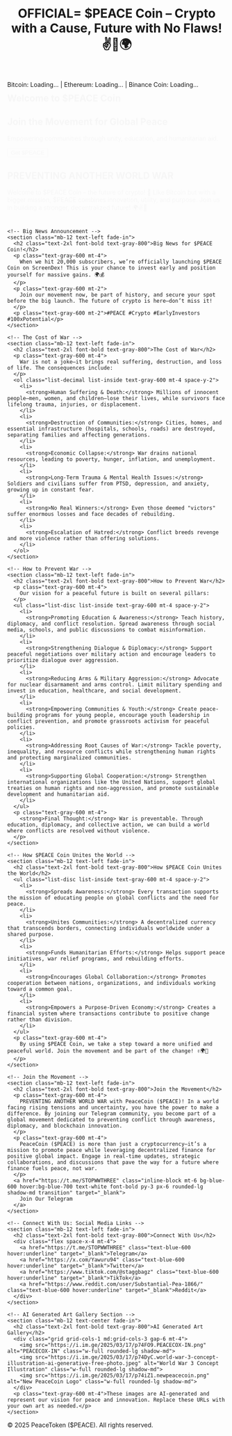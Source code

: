 <!DOCTYPE html>
<html lang="en">
<head>
  <meta charset="UTF-8" />
  <meta name="viewport" content="width=device-width, initial-scale=1.0" />
  <meta name="description" content="PeaceToken ($PEACE) is the future of crypto – uniting communities, funding humanitarian aid, and preventing global conflict through education, diplomacy, and blockchain innovation." />
  <link rel="icon" href="path/to/favicon.ico" type="image/x-icon" />
  <title>PeaceToken ($PEACE) - OFFICIAL= $PEACE Coin – Crypto with a Cause, Future with No Flaws! ✌️🚀🌍</title>
  <!-- Tailwind CSS -->
  <script src="https://cdn.tailwindcss.com"></script>
  <!-- Custom Animations -->
  <style>
    @keyframes fadeIn {
      from { opacity: 0; transform: translateY(-20px); }
      to { opacity: 1; transform: translateY(0); }
    }
    .fade-in {
      animation: fadeIn 2s ease-out;
    }
  </style>
  <script>
    document.addEventListener("DOMContentLoaded", () => {
      const btcPriceEl = document.getElementById('btc-price');
      const ethPriceEl = document.getElementById('eth-price');
      const bnbPriceEl = document.getElementById('bnb-price');

      async function fetchCryptoPrices() {
        try {
          const response = await fetch('https://api.coingecko.com/api/v3/simple/price?ids=bitcoin,ethereum,binancecoin&vs_currencies=usd');
          const data = await response.json();
          btcPriceEl.innerText = `$${data.bitcoin.usd.toLocaleString()}`;
          ethPriceEl.innerText = `$${data.ethereum.usd.toLocaleString()}`;
          bnbPriceEl.innerText = `$${data.binancecoin.usd.toLocaleString()}`;
        } catch (error) {
          console.error('Error fetching crypto prices:', error);
          btcPriceEl.innerText = 'N/A';
          ethPriceEl.innerText = 'N/A';
          bnbPriceEl.innerText = 'N/A';
        }
      }
      fetchCryptoPrices();
      setInterval(fetchCryptoPrices, 10000); // Update every 10 seconds
    });
  </script>
</head>
<body class="bg-gray-100 text-gray-900">
  <!-- Header with New Main Heading -->
  <header class="bg-white shadow-md p-6 text-center">
    <h1 class="text-3xl font-bold text-blue-600">
      OFFICIAL= $PEACE Coin – Crypto with a Cause, Future with No Flaws! ✌️🚀🌍
    </h1>
  </header>
  
  <!-- Crypto Price Ticker -->
  <div class="bg-gray-200 p-4 text-center">
    <span class="font-bold text-gray-700">Bitcoin:</span> <span id="btc-price" class="text-blue-600">Loading...</span> |
    <span class="font-bold text-gray-700">Ethereum:</span> <span id="eth-price" class="text-blue-600">Loading...</span> |
    <span class="font-bold text-gray-700">Binance Coin:</span> <span id="bnb-price" class="text-blue-600">Loading...</span>
  </div>

  <!-- Banner Section with Animated Fade-In (using your banner image) -->
  <section class="relative w-full h-64 fade-in" style="background-image: url('https://im.ge/i/bannerf026-4ef5-97f1-79c304f4a004.p749hm'); background-size: cover; background-position: center;">
    <div class="absolute inset-0 bg-black opacity-50"></div>
    <div class="relative flex items-center justify-center h-full">
      <h2 class="text-3xl font-bold text-white">Welcome to $PEACE Coin</h2>
    </div>
  </section>
  
  <!-- Hero Section with Custom Peaceful Background -->
  <section class="bg-cover bg-center text-white text-center py-24" style="background-image: url('https://source.unsplash.com/1600x900/?humanitarian,peace,unity');">
    <div class="bg-black bg-opacity-50 py-12 fade-in">
      <h2 class="text-4xl font-bold">Join the Movement for Global Peace</h2>
      <p class="mt-4 text-xl">Empowering communities through unity, education, and humanitarian aid.</p>
      <button class="mt-6 bg-blue-600 hover:bg-blue-700 text-white font-bold py-3 px-6 rounded-lg shadow-md transition animate-bounce">
        Get $PEACE
      </button>
    </div>
  </section>

  <!-- Main Content Container -->
  <div class="max-w-5xl mx-auto py-12 px-6">
    <!-- PREVENTING ANOTHER WORLD WAR Section -->
    <section class="mb-12 text-left fade-in">
      <h2 class="text-2xl font-bold text-gray-800">PREVENTING ANOTHER WORLD WAR</h2>
      <p class="text-gray-600 mt-4">
        Welcome to $PEACE Coin – the future of crypto! 🚀 Like Bitcoin but with a bigger mission, $PEACE combines innovation, utility, and purpose. Join us in building a stronger, decentralized future! 🌍✌️🔗
      </p>
    </section>

    <!-- Big News Announcement -->
    <section class="mb-12 text-left fade-in">
      <h2 class="text-2xl font-bold text-gray-800">Big News for $PEACE Coin!</h2>
      <p class="text-gray-600 mt-4">
        When we hit 20,000 subscribers, we’re officially launching $PEACE Coin on ScreenDex! This is your chance to invest early and position yourself for massive gains. 🌍💰
      </p>
      <p class="text-gray-600 mt-2">
        Join our movement now, be part of history, and secure your spot before the big launch. The future of crypto is here—don’t miss it!
      </p>
      <p class="text-gray-600 mt-2">#PEACE #Crypto #EarlyInvestors #100xPotential</p>
    </section>

    <!-- The Cost of War -->
    <section class="mb-12 text-left fade-in">
      <h2 class="text-2xl font-bold text-gray-800">The Cost of War</h2>
      <p class="text-gray-600 mt-4">
        War is not a joke—it brings real suffering, destruction, and loss of life. The consequences include:
      </p>
      <ol class="list-decimal list-inside text-gray-600 mt-4 space-y-2">
        <li>
          <strong>Human Suffering & Death:</strong> Millions of innocent people—men, women, and children—lose their lives, while survivors face lifelong trauma, injuries, or displacement.
        </li>
        <li>
          <strong>Destruction of Communities:</strong> Cities, homes, and essential infrastructure (hospitals, schools, roads) are destroyed, separating families and affecting generations.
        </li>
        <li>
          <strong>Economic Collapse:</strong> War drains national resources, leading to poverty, hunger, inflation, and unemployment.
        </li>
        <li>
          <strong>Long-Term Trauma & Mental Health Issues:</strong> Soldiers and civilians suffer from PTSD, depression, and anxiety, growing up in constant fear.
        </li>
        <li>
          <strong>No Real Winners:</strong> Even those deemed "victors" suffer enormous losses and face decades of rebuilding.
        </li>
        <li>
          <strong>Escalation of Hatred:</strong> Conflict breeds revenge and more violence rather than offering solutions.
        </li>
      </ol>
    </section>

    <!-- How to Prevent War -->
    <section class="mb-12 text-left fade-in">
      <h2 class="text-2xl font-bold text-gray-800">How to Prevent War</h2>
      <p class="text-gray-600 mt-4">
        Our vision for a peaceful future is built on several pillars:
      </p>
      <ul class="list-disc list-inside text-gray-600 mt-4 space-y-2">
        <li>
          <strong>Promoting Education & Awareness:</strong> Teach history, diplomacy, and conflict resolution. Spread awareness through social media, schools, and public discussions to combat misinformation.
        </li>
        <li>
          <strong>Strengthening Dialogue & Diplomacy:</strong> Support peaceful negotiations over military action and encourage leaders to prioritize dialogue over aggression.
        </li>
        <li>
          <strong>Reducing Arms & Military Aggression:</strong> Advocate for nuclear disarmament and arms control. Limit military spending and invest in education, healthcare, and social development.
        </li>
        <li>
          <strong>Empowering Communities & Youth:</strong> Create peace-building programs for young people, encourage youth leadership in conflict prevention, and promote grassroots activism for peaceful policies.
        </li>
        <li>
          <strong>Addressing Root Causes of War:</strong> Tackle poverty, inequality, and resource conflicts while strengthening human rights and protecting marginalized communities.
        </li>
        <li>
          <strong>Supporting Global Cooperation:</strong> Strengthen international organizations like the United Nations, support global treaties on human rights and non-aggression, and promote sustainable development and humanitarian aid.
        </li>
      </ul>
      <p class="text-gray-600 mt-4">
        <strong>Final Thought:</strong> War is preventable. Through education, diplomacy, and collective action, we can build a world where conflicts are resolved without violence.
      </p>
    </section>

    <!-- How $PEACE Coin Unites the World -->
    <section class="mb-12 text-left fade-in">
      <h2 class="text-2xl font-bold text-gray-800">How $PEACE Coin Unites the World</h2>
      <ul class="list-disc list-inside text-gray-600 mt-4 space-y-2">
        <li>
          <strong>Spreads Awareness:</strong> Every transaction supports the mission of educating people on global conflicts and the need for peace.
        </li>
        <li>
          <strong>Unites Communities:</strong> A decentralized currency that transcends borders, connecting individuals worldwide under a shared purpose.
        </li>
        <li>
          <strong>Funds Humanitarian Efforts:</strong> Helps support peace initiatives, war relief programs, and rebuilding efforts.
        </li>
        <li>
          <strong>Encourages Global Collaboration:</strong> Promotes cooperation between nations, organizations, and individuals working toward a common goal.
        </li>
        <li>
          <strong>Empowers a Purpose-Driven Economy:</strong> Creates a financial system where transactions contribute to positive change rather than division.
        </li>
      </ul>
      <p class="text-gray-600 mt-4">
        By using $PEACE Coin, we take a step toward a more unified and peaceful world. Join the movement and be part of the change! ✌️🌍🚀
      </p>
    </section>

    <!-- Join the Movement -->
    <section class="mb-12 text-left fade-in">
      <h2 class="text-2xl font-bold text-gray-800">Join the Movement</h2>
      <p class="text-gray-600 mt-4">
        PREVENTING ANOTHER WORLD WAR with PeaceCoin ($PEACE)! In a world facing rising tensions and uncertainty, you have the power to make a difference. By joining our Telegram community, you become part of a global movement dedicated to preventing conflict through awareness, diplomacy, and blockchain innovation.
      </p>
      <p class="text-gray-600 mt-4">
        PeaceCoin ($PEACE) is more than just a cryptocurrency—it’s a mission to promote peace while leveraging decentralized finance for positive global impact. Engage in real-time updates, strategic collaborations, and discussions that pave the way for a future where finance fuels peace, not war.
      </p>
      <a href="https://t.me/STOPWWTHREE" class="inline-block mt-6 bg-blue-600 hover:bg-blue-700 text-white font-bold py-3 px-6 rounded-lg shadow-md transition" target="_blank">
        Join Our Telegram
      </a>
    </section>

    <!-- Connect With Us: Social Media Links -->
    <section class="mb-12 text-left fade-in">
      <h2 class="text-2xl font-bold text-gray-800">Connect With Us</h2>
      <div class="flex space-x-4 mt-4">
        <a href="https://t.me/STOPWWTHREE" class="text-blue-600 hover:underline" target="_blank">Telegram</a>
        <a href="https://x.com/Yawuru94" class="text-blue-600 hover:underline" target="_blank">Twitter</a>
        <a href="https://www.tiktok.com/@staggbagz" class="text-blue-600 hover:underline" target="_blank">TikTok</a>
        <a href="https://www.reddit.com/user/Substantial-Pea-1866/" class="text-blue-600 hover:underline" target="_blank">Reddit</a>
      </div>
    </section>
    
    <!-- AI Generated Art Gallery Section -->
    <section class="mb-12 text-center fade-in">
      <h2 class="text-2xl font-bold text-gray-800">AI Generated Art Gallery</h2>
      <div class="grid grid-cols-1 md:grid-cols-3 gap-6 mt-4">
        <img src="https://i.im.ge/2025/03/17/p74FO9.PEACECOX-IN.png" alt="PEACECOX-IN" class="w-full rounded-lg shadow-md">
        <img src="https://i.im.ge/2025/03/17/p74DyC.world-war-3-concept-illustration-ai-generative-free-photo.jpeg" alt="World War 3 Concept Illustration" class="w-full rounded-lg shadow-md">
        <img src="https://i.im.ge/2025/03/17/p74iZ1.newpeacecoin.png" alt="New PeaceCoin Logo" class="w-full rounded-lg shadow-md">
      </div>
      <p class="text-gray-600 mt-4">These images are AI-generated and represent our vision for peace and innovation. Replace these URLs with your own art as needed.</p>
    </section>
  </div>

  <!-- Footer -->
  <footer class="bg-gray-900 text-white text-center py-6 mt-12">
    <p>&copy; 2025 PeaceToken ($PEACE). All rights reserved.</p>
  </footer>
</body>
</html>
